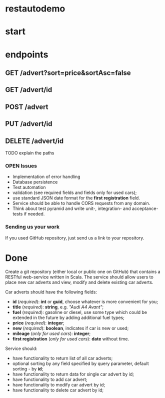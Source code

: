 # restautodemo

# start

# endpoints

## GET /advert?sort=price&sortAsc=false

## GET /advert/id

## POST /advert

## PUT /advert/id

## DELETE /advert/id

TODO explain the paths


### OPEN Issues

* Implementation of error handling
* Database persistence
* Test automation
* validation (see required fields and fields only for used cars);
* use standard JSON date format for the **first registration** field.
* Service should be able to handle CORS requests from any domain.
* Think about test pyramid and write unit-, integration- and acceptance-tests if needed.

### Sending us your work

If you used GitHub repository, just send us a link to your repository.



# Done

Create a git repository (either local or public one on GitHub) that contains a RESTful web-service written in Scala. The service should allow users to place new car adverts and view, modify and delete existing car adverts.


Car adverts should have the following fields:
* **id** (_required_): **int** or **guid**, choose whatever is more convenient for you;
* **title** (_required_): **string**, e.g. _"Audi A4 Avant"_;
* **fuel** (_required_): gasoline or diesel, use some type which could be extended in the future by adding additional fuel types;
* **price** (_required_): **integer**;
* **new** (_required_): **boolean**, indicates if car is new or used;
* **mileage** (_only for used cars_): **integer**;
* **first registration** (_only for used cars_): **date** without time.

Service should:
* have functionality to return list of all car adverts;
 * optional sorting by any field specified by query parameter, default sorting - by **id**;
* have functionality to return data for single car advert by id;
* have functionality to add car advert;
* have functionality to modify car advert by id;
* have functionality to delete car advert by id;
